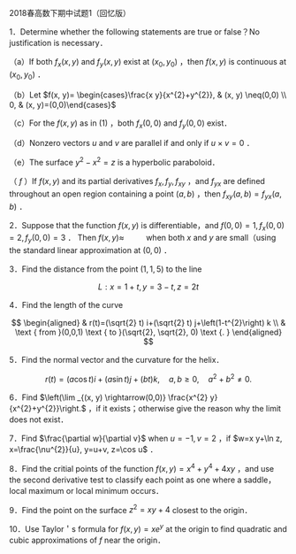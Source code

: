 2018春高数下期中试题1（回忆版）

1．Determine whether the following statements are true or false？No justification is necessary．

（a）If both $f_{x}(x, y)$ and $f_{y}(x, y)$ exist at $\left(x_{0}, y_{0}\right)$ ，then $f(x, y)$ is continuous at $\left(x_{0}, y_{0}\right)$ ．

（b）Let $f(x, y)= \begin{cases}\frac{x y}{x^{2}+y^{2}}, & (x, y) \neq(0,0) \\ 0, & (x, y)=(0,0)\end{cases}$

（c）For the $f(x, y)$ as in $(1)$ ，both $f_{x}(0,0)$ and $f_{y}(0,0)$ exist．

（d）Nonzero vectors $u$ and $v$ are parallel if and only if $u \times v=0$ ．

（e）The surface $y^{2}-x^{2}=z$ is a hyperbolic paraboloid．

（ $f$ ）If $f(x, y)$ and its partial derivatives $f_{x}, f_{y}, f_{x y}$ ，and $f_{y x}$ are defined throughout an open region containing a point $(a, b)$ ，then $f_{x y}(a, b)=f_{y x}(a, b)$ ．

2．Suppose that the function $f(x, y)$ is differentiable，and $f(0,0)=1, f_{x}(0,0)=2, f_{y}(0,0)=3$ ． Then $f(x, y) \approx$ $\qquad$ when both $x$ and $y$ are small（using the standard linear approximation at $(0,0)$ ．

3．Find the distance from the point $(1,1,5)$ to the line

$$
L: x=1+t, y=3-t, z=2t
$$

4．Find the length of the curve

$$
\begin{aligned}
& r(t)=(\sqrt{2} t) i+(\sqrt{2} t) j+\left(1-t^{2}\right) k \\
& \text { from }(0,0,1) \text { to }(\sqrt{2}, \sqrt{2}, 0) \text {. }
\end{aligned}
$$

5．Find the normal vector and the curvature for the helix．

$$
r(t)=(a \cos t) i+(a \sin t) j+(b t) k, \quad a, b \geqslant 0, \quad a^{2}+b^{2} \neq 0 .
$$

6．Find $\left(\lim _{(x, y) \rightarrow(0,0)} \frac{x^{2} y}{x^{2}+y^{2}}\right.$ ，if it exists；otherwise give the reason why the limit does not exist．

7．Find $\frac{\partial w}{\partial v}$ when $u=-1, v=2$ ，if $w=x y+\ln z, x=\frac{\nu^{2}}{u}, y=u+v, z=\cos u$ ．

8．Find the critial points of the function $f(x, y)=x^{4}+y^{4}+4 x y$ ，and use the second derivative test to classify each point as one where a saddle，local maximum or local minimum occurs．

9．Find the point on the surface $z^{2}=x y+4$ closest to the origin．

10．Use Taylor＇s formula for $f(x, y)=x e^{y}$ at the origin to find quadratic and cubic approximations of $f$ near the origin．

